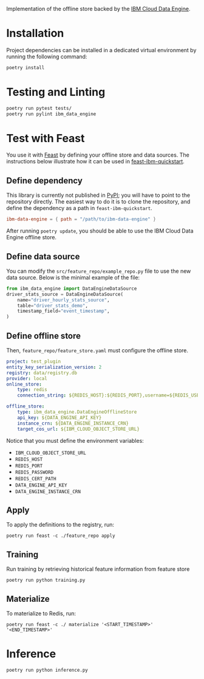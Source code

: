 Implementation of the offline store backed by the [IBM Cloud Data Engine](https://www.ibm.com/cloud/data-engine).

# Installation

Project dependencies can be installed in a dedicated virtual environment
by running the following command:

```bash
poetry install
```

# Testing and Linting

```bash
poetry run pytest tests/
poetry run pylint ibm_data_engine
```

# Test with Feast

You use it with [Feast](https://feast.dev/) by defining your offline store and data sources.
The instructions below illustrate how it can be used in
[feast-ibm-quickstart](https://github.com/IBM/feast-ibm-quickstart).

## Define dependency

This library is currently not published in [PyPI](https://pypi.org/); you will have to
point to the repository directly. The easiest way to do it is to clone
the repository, and define the dependency as a path in `feast-ibm-quickstart`.

```toml
ibm-data-engine = { path = "/path/to/ibm-data-engine" }
```

After running `poetry update`, you should be able to use the IBM Cloud
Data Engine offline store.

## Define data source

You can modify the `src/feature_repo/example_repo.py` file to use the new data
source. Below is the minimal example of the file:

```python
from ibm_data_engine import DataEngineDataSource
driver_stats_source = DataEngineDataSource(
    name="driver_hourly_stats_source",
    table="driver_stats_demo",
    timestamp_field="event_timestamp",
)
```

## Define offline store

Then, `feature_repo/feature_store.yaml` must configure the offline store.

```yaml
project: test_plugin
entity_key_serialization_version: 2
registry: data/registry.db
provider: local
online_store:
    type: redis
    connection_string: ${REDIS_HOST}:${REDIS_PORT},username=${REDIS_USERNAME},password=${REDIS_PASSWORD},ssl=true,ssl_ca_certs=${REDIS_CERT_PATH},db=0

offline_store:
    type: ibm_data_engine.DataEngineOfflineStore
    api_key: ${DATA_ENGINE_API_KEY}
    instance_crn: ${DATA_ENGINE_INSTANCE_CRN}
    target_cos_url: ${IBM_CLOUD_OBJECT_STORE_URL}
```

Notice that you must define the environment variables:
 * `IBM_CLOUD_OBJECT_STORE_URL`
 * `REDIS_HOST`
 * `REDIS_PORT`
 * `REDIS_PASSWORD`
 * `REDIS_CERT_PATH`
 * `DATA_ENGINE_API_KEY`
 * `DATA_ENGINE_INSTANCE_CRN`

## Apply

To apply the definitions to the registry, run:

```
poetry run feast -c ./feature_repo apply
```

## Training

Run training by retrieving historical feature information from feature store
```
poetry run python training.py
```
## Materialize

To materialize to Redis, run:

```
poetry run feast -c ./ materialize '<START_TIMESTAMP>'  '<END_TIMESTAMP>'
```
# Inference

```
poetry run python inference.py
```